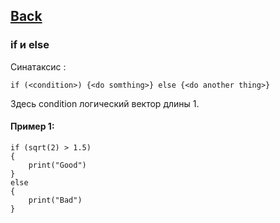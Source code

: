 ## [Back](https://github.com/ifanzilka/Statistic_for_R/blob/main/Module%201:%20basic%20structures%20and%20concepts/readme.md)

### if и  else
Синатаксис :

    if (<condition>) {<do somthing>} else {<do another thing>}

Здесь condition  логический вектор длины 1.
#### Пример 1:
    if (sqrt(2) > 1.5)
    {
        print("Good")
    }
    else
    {
        print("Bad")
    }
